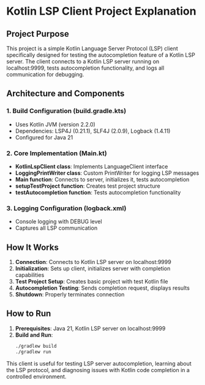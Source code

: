 # Kotlin LSP Client Project Explanation

## Project Purpose

This project is a simple Kotlin Language Server Protocol (LSP) client specifically designed for testing the autocompletion feature of a Kotlin LSP server. The client connects to a Kotlin LSP server running on localhost:9999, tests autocompletion functionality, and logs all communication for debugging.

## Architecture and Components

### 1. Build Configuration (build.gradle.kts)
- Uses Kotlin JVM (version 2.2.0)
- Dependencies: LSP4J (0.21.1), SLF4J (2.0.9), Logback (1.4.11)
- Configured for Java 21

### 2. Core Implementation (Main.kt)
- **KotlinLspClient class**: Implements LanguageClient interface
- **LoggingPrintWriter class**: Custom PrintWriter for logging LSP messages
- **Main function**: Connects to server, initializes it, tests autocompletion
- **setupTestProject function**: Creates test project structure
- **testAutocompletion function**: Tests autocompletion functionality

### 3. Logging Configuration (logback.xml)
- Console logging with DEBUG level
- Captures all LSP communication

## How It Works

1. **Connection**: Connects to Kotlin LSP server on localhost:9999
2. **Initialization**: Sets up client, initializes server with completion capabilities
3. **Test Project Setup**: Creates basic project with test Kotlin file
4. **Autocompletion Testing**: Sends completion request, displays results
5. **Shutdown**: Properly terminates connection

## How to Run

1. **Prerequisites**: Java 21, Kotlin LSP server on localhost:9999
2. **Build and Run**:
   ```bash
   ./gradlew build
   ./gradlew run
   ```

This client is useful for testing LSP server autocompletion, learning about the LSP protocol, and diagnosing issues with Kotlin code completion in a controlled environment.
